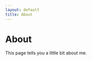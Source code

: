 ```yaml
---
layout: default
title: About
---
```

<div id="content">
    <h1>About</h1>
    This page tells you a little bit about me.
</div>